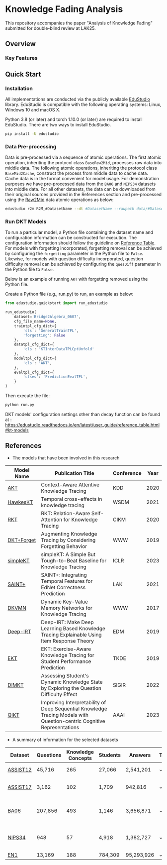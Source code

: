 # Knowledge Fading Analysis
This repository accompanies the paper "Analysis of Knowledge Fading" submitted for double-blind review at LAK25.

## Overview

### Key Features


## Quick Start
### Installation
All implementations are conducted via the publicly available [EduStudio](https://edustudio.ai) library. EduStudio is compatible with the following operating systems: Linux, Windows 10 and macOS X. 

Python 3.8 (or later) and torch 1.10.0 (or later) are required to install EduStudio. There are two ways to install EduStudio.

```bash
pip install -U edustudio
```
### Data Pre-processing
Data is pre-processed via a sequence of atomic operations. The first atomic operation, inheriting the protocol class `BaseRaw2Mid`, processes raw data into middle data. The following atomic operations, inheriting the protocol class `BaseMid2Cache`, construct the process from middle data to cache data. Cache data is in the format convenient for model usage. For demonstration purposes we have pre-processed data from the `BA06` and `NIPS34` datasets into middle data. For all other datasets, the data can be downloaded from their original sources provided in the References section and pre-processed using the [Raw2Mid](https://edustudio.readthedocs.io/en/latest/features/atomic_operations.html) data atomic operations as below:

```bash
edustudio r2m R2M_#DatasetName --dt #DatasetName --rawpath data/#DatasetName/rawdata --midpath data/#DatasetName/middata
```

### Run DKT Models
To run a particular model, a Python file containing the dataset name and configuration information can be constructed for execution. The configuration information should follow the guideline on [Reference Table](https://edustudio.readthedocs.io/en/latest/user_guide/reference_table.html). For models with forgetting incorporated, forgetting removal can be achieved by configuring the `forgetting` parameter in the Python file to `False`. Likewise, for models with question difficulty incorporated, question difficulty removal can be achieved by configuring the `quesDiff` parameter in the Python file to `False`.

Below is an example of running `AKT` with forgetting removed using the Python file.

Create a Python file (e.g., run.py) to run, an example as below:

```python
from edustudio.quickstart import run_edustudio

run_edustudio(
    dataset='Bridge2Algebra_0607',
    cfg_file_name=None,
    traintpl_cfg_dict={
        'cls': 'GeneralTrainTPL',
        'forgetting': False
    },
    datatpl_cfg_dict={
        'cls': 'KTInterDataTPLCptUnfold'
    },
    modeltpl_cfg_dict={
        'cls': 'AKT',
    },
    evaltpl_cfg_dict={
        'clses': 'PredictionEvalTPL',
    }
)

```

Then execute the file:

```bash
python run.py
```

DKT models' configuration settings other than decay function can be found at : https://edustudio.readthedocs.io/en/latest/user_guide/reference_table.html#kt-models
## References 
- The models that have been involved in this research

| **Model Name** | **Publication Title** | **Conference** | **Year** |
|----------------|-----------------------|------------------------|----------|
| [AKT](https://dl.acm.org/doi/abs/10.1145/3394486.3403282) | Context-Aware Attentive Knowledge Tracing | KDD | 2020 |
| [HawkesKT](https://dl.acm.org/doi/10.1145/3437963.3441802) | Temporal cross-effects in knowledge tracing | WSDM | 2021 |
| [RKT](https://arxiv.org/pdf/2008.12736) | RKT: Relation-Aware Self-Attention for Knowledge Tracing | CIKM | 2020 |
| [DKT+Forget](https://dl.acm.org/doi/10.1145/3308558.3313565) | Augmenting Knowledge Tracing by Considering Forgetting Behavior | WWW | 2019 |
| [simpleKT](https://arxiv.org/abs/2302.06881) | simpleKT: A Simple But Tough-to-Beat Baseline for Knowledge Tracing | ICLR | 2023 |
| [SAINT+](https://dl.acm.org/doi/10.1145/3448139.3448188) | SAINT+: Integrating Temporal Features for EdNet Correctness Prediction | LAK | 2021 |
| [DKVMN](https://arxiv.org/abs/1611.08108) | Dynamic Key-Value Memory Networks for Knowledge Tracing | WWW | 2017 |
| [Deep-IRT](https://arxiv.org/abs/1904.11738) | Deep-IRT: Make Deep Learning Based Knowledge Tracing Explainable Using Item Response Theory | EDM | 2019 |
| [EKT](https://ieeexplore.ieee.org/document/8744302) | EKT: Exercise-Aware Knowledge Tracing for Student Performance Prediction | TKDE | 2019 |
| [DIMKT](https://dl.acm.org/doi/abs/10.1145/3477495.3531939) | Assessing Student's Dynamic Knowledge State by Exploring the Question Difficulty Effect | SIGIR | 2022 |
| [QIKT](https://arxiv.org/abs/2302.06885) | Improving Interpretability of Deep Sequential Knowledge Tracing Models with Question-centric Cognitive Representations | AAAI | 2023 |

- A summary of information for the selected datasets

| **Dataset** | **Questions** | **Knowledge Concepts** | **Students** | **Answers** | **Timestamp** | **Purpose** | **Questions Bundling** |
|-------------|---------------|------------------------|--------------|-------------|---------------|-------------|------------------------|
| [ASSIST12](https://sites.google.com/site/assistmentsdata/datasets/2012-13-school-data-with-affect) | 45,716 | 265 | 27,066 | 2,541,201 | ✓ | Educational research | ✓ |
| [ASSIST17](https://sites.google.com/view/assistmentsdatamining/dataset?authuser=0) | 3,162 | 102 | 1,709 | 942,816 | ✓ | Educational longitudinal prediction | ✓ |
| [BA06](https://pslcdatashop.web.cmu.edu/KDDCup/) | 207,856 | 493 | 1,146 | 3,656,871 | ✓ | Mathematics-focused educational prediction |  |
| [NIPS34](https://eedi.com/projects/neurips-education-challenge) | 948 | 57 | 4,918 | 1,382,727 | ✓ | Educational research on diagnostic questions |  |
| [EN1](https://github.com/riiid/ednet) | 13,169 | 188 | 784,309 | 95,293,926 | ✓ | AI tutoring | ✓ |
